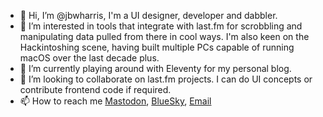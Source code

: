 - 👋 Hi, I’m @jbwharris, I'm a UI designer, developer and dabbler. 
- 👀 I’m interested in tools that integrate with last.fm for scrobbling and manipulating data pulled from there in cool ways. I'm also keen on the Hackintoshing scene, having built multiple PCs capable of running macOS over the last decade plus. 
- 🌱 I’m currently playing around with Eleventy for my personal blog.
- 💞️ I’m looking to collaborate on last.fm projects. I can do UI concepts or contribute frontend code if required.
- 📫 How to reach me [Mastodon](https://mstdn.ca/@jbwharris), [BlueSky](https://bsky.app/profile/jbwharr.is), [Email](mailto:hi@jbwharr.is)

<!---
jbwharris/jbwharris is a ✨ special ✨ repository because its `README.md` (this file) appears on your GitHub profile.
You can click the Preview link to take a look at your changes.
--->
